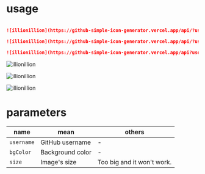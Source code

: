 # usage

```md

![illionillion](https://github-simple-icon-generator.vercel.app/api/?username=illionillion)

![illionillion](https://github-simple-icon-generator.vercel.app/api/?username=illionillion&bgColor=blue)

![illionillion](https://github-simple-icon-generator.vercel.app/api?username=illionillion&bgColor=purple&size=200)
```

![illionillion](https://github-simple-icon-generator.vercel.app/api/?username=illionillion)

![illionillion](https://github-simple-icon-generator.vercel.app/api/?username=illionillion&bgColor=blue)

![illionillion](https://github-simple-icon-generator.vercel.app/api?username=illionillion&bgColor=purple&size=200)

# parameters

| name | mean | others |
|--------|--------|--------|
| `username` | GitHub username | - |
| `bgColor` | Background color | - |
| `size` | Image's size | Too big and it won't work. | 